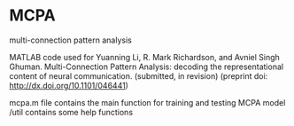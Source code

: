 # MCPA
multi-connection pattern analysis

MATLAB code used for Yuanning Li, R. Mark Richardson, and Avniel Singh Ghuman. Multi-Connection Pattern Analysis: decoding the representational content of neural communication. (submitted, in revision) (preprint doi: http://dx.doi.org/10.1101/046441)

mcpa.m file contains the main function for training and testing MCPA model
/util contains some help functions
